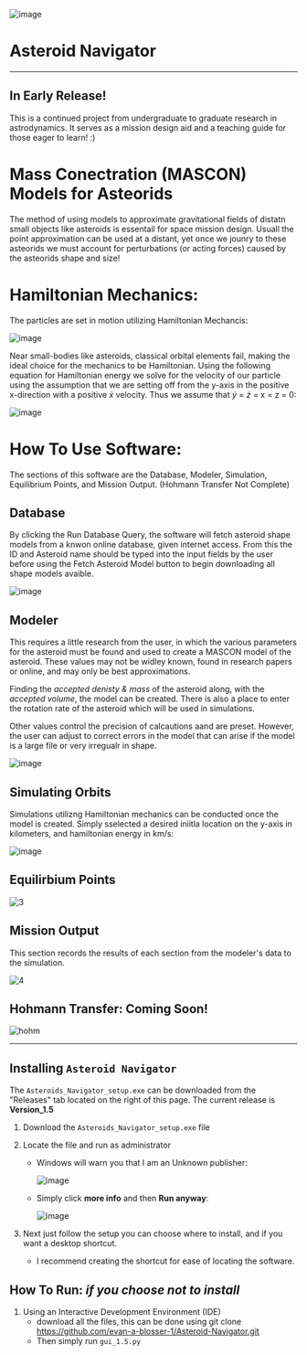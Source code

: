 ![image](https://github.com/user-attachments/assets/6e73ce21-b49d-43d4-b7e9-a10abcb8bb81)

# Asteroid Navigator
---
In Early Release!
---

This is a continued project from undergraduate to graduate research in astrodynamics. It serves as a mission design aid and a teaching guide for those eager to learn! :)

# Mass Conectration (MASCON) Models for Asteorids

The method of using models to approximate gravitational fields of distatn small objects like asteroids is essentail for space mission design. Usuall the point approximation can be used at a distant, yet once we jounry to these asteorids we must account for perturbations (or acting forces) caused by the asteorids shape and size! 


# Hamiltonian Mechanics:

The particles are set in motion utilizing Hamiltonian Mechancis:

![image](https://github.com/user-attachments/assets/ed23e36b-9e2f-4e46-a19b-0d6a743eda08)

Near small-bodies like asteroids, classical orbital elements fail, making the ideal choice for the mechanics to be Hamiltonian. Using the following equation for Hamiltonian energy we solve for the velocity of our particle using the assumption that we are setting off from the y-axis in the positive x-direction with a positive $\dot{x}$ velocity. Thus we assume that  $\dot{y}$ = $\dot{z}$ = x = z = 0:


![image](https://github.com/user-attachments/assets/abdec320-d568-46ef-82a8-aca8a31d56ff)



# How To Use Software:

The sections of this software are the Database, Modeler, Simulation, Equilibrium Points, and Mission Output. (Hohmann Transfer Not Complete)

## Database 

By clicking the Run Database Query, the software will fetch asteroid shape models from a knwon online database, given internet access. From this the ID and Asteroid name should be typed into the input fields by the user before using the Fetch Asteroid Model button to begin downloading all shape models avaible. 

![image](https://github.com/user-attachments/assets/6f60b9be-b293-4335-b3ec-dffbc6794fa0)


## Modeler 

This requires a little research from the user, in which the various parameters for the asteroid must be found and used to create a MASCON model of the asteroid. These values may not be widley known, found in research papers or online, and may only be best approximations. 

Finding the *accepted denisty & mass* of the asteroid along, with the *accepted volume*, the model can be created. There is also a place to enter the rotation rate of the asteroid which will be used in simulations. 

Other values control the precision of calcautions aand are preset. However, the user can adjust to correct errors in the model that can arise if the model is a large file or very irregualr in shape.  

![image](https://github.com/user-attachments/assets/eb218506-e033-406b-b664-85e21340ef44)


## Simulating Orbits

Simulations utilizng Hamiltonian mechanics can be conducted once the model is created. Simply sselected a desired iniitla location on the y-axis in kilometers, and hamiltonian energy in km/s:

![image](https://github.com/user-attachments/assets/fd6ecf3f-ddef-444b-8af3-439119e9e017)



## Equilirbium Points


![3](https://github.com/user-attachments/assets/1f68deaf-d370-4638-855f-47361ee5f384)



## Mission Output

This section records the results of each section from the modeler's data to the simulation.

![4](https://github.com/user-attachments/assets/666255ea-e6db-4f5a-a2eb-cb49b9ccd960)


## Hohmann Transfer: Coming Soon!

![hohm](https://github.com/user-attachments/assets/54953297-c4f9-4098-b70e-057fb8121eb9)

 
---

## Installing `Asteroid Navigator`
  The `Asteroids_Navigator_setup.exe` can be downloaded from the "Releases" tab located on the right of this page.
  The current release is **Version_1.5**

  1. Download the `Asteroids_Navigator_setup.exe` file
  2. Locate the file and run as administrator
      - Windows will warn you that I am an Unknown publisher:
        
        ![image](https://github.com/evan-a-blosser-1/Asteroid_Shape_Model_GUI_1.0/assets/85218360/5bf24413-4d60-49d8-91e0-4affb43f8df8)
        
      - Simply click **more info** and then **Run anyway**:
        
        ![image](https://github.com/evan-a-blosser-1/Asteroid_Shape_Model_GUI_1.0/assets/85218360/0aae3d60-67a4-434b-8a8f-d52984f1683f)
        
3. Next just follow the setup you can choose where to install, and if you want a desktop shortcut.

   - I recommend creating the shortcut for ease of locating the software. 


## How To Run: *if you choose not to install* 
  1) Using an Interactive Development Environment (IDE)
     - download all the files, this can be done using git clone https://github.com/evan-a-blosser-1/Asteroid-Navigator.git
     - Then simply run `gui_1.5.py` 
